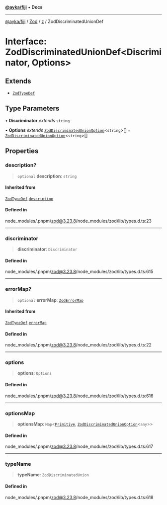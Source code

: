 [**@ayka/fiji**](../../../../../README.md) • **Docs**

***

[@ayka/fiji](../../../../../globals.md) / [Zod](../../../README.md) / [z](../README.md) / ZodDiscriminatedUnionDef

# Interface: ZodDiscriminatedUnionDef\<Discriminator, Options\>

## Extends

- [`ZodTypeDef`](ZodTypeDef.md)

## Type Parameters

• **Discriminator** *extends* `string`

• **Options** *extends* [`ZodDiscriminatedUnionOption`](../type-aliases/ZodDiscriminatedUnionOption.md)\<`string`\>[] = [`ZodDiscriminatedUnionOption`](../type-aliases/ZodDiscriminatedUnionOption.md)\<`string`\>[]

## Properties

### description?

> `optional` **description**: `string`

#### Inherited from

[`ZodTypeDef`](ZodTypeDef.md).[`description`](ZodTypeDef.md#description)

#### Defined in

node\_modules/.pnpm/zod@3.23.8/node\_modules/zod/lib/types.d.ts:23

***

### discriminator

> **discriminator**: `Discriminator`

#### Defined in

node\_modules/.pnpm/zod@3.23.8/node\_modules/zod/lib/types.d.ts:615

***

### errorMap?

> `optional` **errorMap**: [`ZodErrorMap`](../type-aliases/ZodErrorMap.md)

#### Inherited from

[`ZodTypeDef`](ZodTypeDef.md).[`errorMap`](ZodTypeDef.md#errormap)

#### Defined in

node\_modules/.pnpm/zod@3.23.8/node\_modules/zod/lib/types.d.ts:22

***

### options

> **options**: `Options`

#### Defined in

node\_modules/.pnpm/zod@3.23.8/node\_modules/zod/lib/types.d.ts:616

***

### optionsMap

> **optionsMap**: `Map`\<[`Primitive`](../type-aliases/Primitive.md), [`ZodDiscriminatedUnionOption`](../type-aliases/ZodDiscriminatedUnionOption.md)\<`any`\>\>

#### Defined in

node\_modules/.pnpm/zod@3.23.8/node\_modules/zod/lib/types.d.ts:617

***

### typeName

> **typeName**: `ZodDiscriminatedUnion`

#### Defined in

node\_modules/.pnpm/zod@3.23.8/node\_modules/zod/lib/types.d.ts:618
